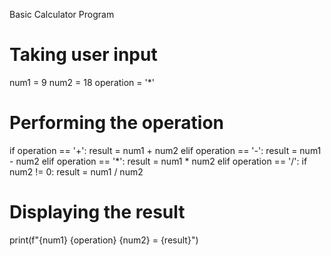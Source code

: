  Basic Calculator Program
# Taking user input
num1 = 9
num2 = 18
operation = '*'

# Performing the operation
if operation == '+':
    result = num1 + num2
elif operation == '-':
    result = num1 - num2
elif operation == '*':
    result = num1 * num2
elif operation == '/':
    if num2 != 0:
        result = num1 / num2

# Displaying the result
print(f"{num1} {operation} {num2} = {result}")
